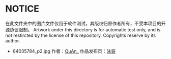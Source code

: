 # NOTICE
在此文件夹中的图片文件仅用于软件测试，其版权归原作者所有，不受本项目的开源协议限制。
Artwork under this directory is for automatic test only, and is not restircted by the license of this repository. Copyrights reserve by its author.
* 84035784_p2.jpg
作者：[QuAn_](https://www.pixiv.net/users/6657532)
作品发布页：[泳装](https://www.pixiv.net/artworks/84035784)